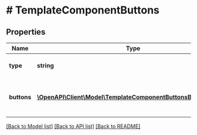 # # TemplateComponentButtons

## Properties

Name | Type | Description | Notes
------------ | ------------- | ------------- | -------------
**type** | **string** | The type of template component. | [optional]
**buttons** | [**\OpenAPI\Client\Model\TemplateComponentButtonsButtonsInner[]**](TemplateComponentButtonsButtonsInner.md) | An array of objects representing button components. | [optional]

[[Back to Model list]](../../README.md#models) [[Back to API list]](../../README.md#endpoints) [[Back to README]](../../README.md)
